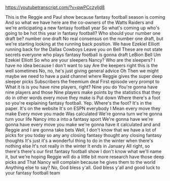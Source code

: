 https://youtubetranscript.com/?v=pwPCczyIjd8

 This is the Reggie and Paul show because fantasy football season is coming And so what we have here are the co-owners of the Watts Raiders and we're anticipating a new fantasy football year So what's coming up who's going to be hot this year in fantasy football? Who should your number one draft be? number one draft No real consensus on the number one draft, but we're starting looking at the running back position. We have Ezekiel Elliott running back for the Dallas Cowboys Leave you on Bell These are not state secrets everyone who plays fantasy football is gonna draft LeBion Bell Um Ezekiel Elliott So who are your sleepers Nancy? Who are the sleepers? I have no idea because I don't want to say Are the keepers right this is the well sometimes No, no, he's just giving general advice Oh Then we might maybe we need to have a paid channel where Reggie gives the super deep sleeper picks Subscribers the freemium deal First episode very prompt to What it is is you have nine players, right? Nine you do You're gonna have nine players and those Nine players make points by the statistics that they do in other words every move they make is Put down Where there's a foot so you're explaining fantasy football. Yep. Where's the foot? It's in the paper. It's on the website It's on ESPN everybody I Mean every move they make Every move you made Was calculated We're gonna turn we're gonna turn your life Nancy into a into a fantasy sport We're gonna have we're gonna have every move you make we're gonna have it calculated and and Reggie and I are gonna take bets Well, I don't know that we have a lot of picks for you today so any any closing fantasy thought any closing fantasy thoughts It's just it's a wonderful thing to do in the winter when there's nothing else It's not really in the winter It ends in January All right, so there's there's our first fantasy football show I don't know what we'll name it, but we're hoping Reggie will do a little bit more research have those deep picks and That Nancy will complain because he gives them to the world Anything else to say? No, God bless y'all. God bless y'all and good luck to your fantasy football team